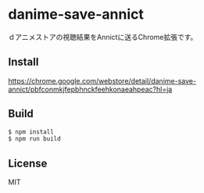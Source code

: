 # danime-save-annict
ｄアニメストアの視聴結果をAnnictに送るChrome拡張です。

## Install
https://chrome.google.com/webstore/detail/danime-save-annict/pbfconmkjfepbhnckfeehkonaeahpeac?hl=ja

## Build
```bash
$ npm install
$ npm run build
```

## License
MIT
